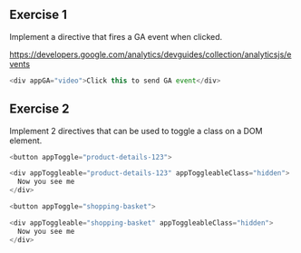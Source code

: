 ## Exercise 1

Implement a directive that fires a GA event when clicked.

https://developers.google.com/analytics/devguides/collection/analyticsjs/events

```javascript
<div appGA="video">Click this to send GA event</div>
```

## Exercise 2

Implement 2 directives that can be used to toggle a class on a DOM element.

```javascript
<button appToggle="product-details-123">

<div appToggleable="product-details-123" appToggleableClass="hidden">
  Now you see me
</div>

<button appToggle="shopping-basket">

<div appToggleable="shopping-basket" appToggleableClass="hidden">
  Now you see me
</div>
```
